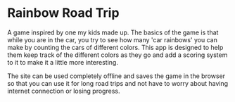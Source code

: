 # Rainbow Road Trip
A game inspired by one my kids made up. The basics of the game is that while you are in the car, you try to see how many 'car rainbows' you can make by counting the cars of different colors. This app is designed to help them keep track of the different colors as they go and add a scoring system to it to make it a little more interesting. 

The site can be used completely offline and saves the game in the browser so that you can use it for long road trips and not have to worry about having internet connection or losing progress.
